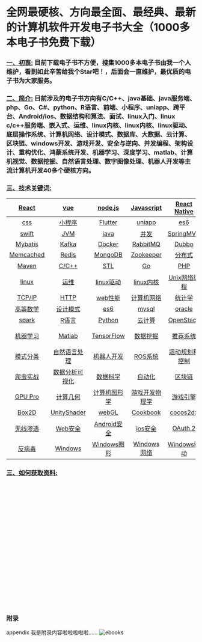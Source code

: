 # 全网最硬核、方向最全面、最经典、最新的计算机软件开发电子书大全（1000多本电子书免费下载）
### [一、初衷:](#fz) <a id="fz" > 目前下载电子书不方便，搜集1000多本电子书由我一个人维护，看到如此辛苦给我个**Star**吧！，后面会一直维护，最优质的电子书为大家服务。</a>

### [二、简介:](#jj) <a id="jj" > 目前涉及的电子书方向有C/C++、java基础、java服务端、php、Go、C#、python、R语言、前端、小程序、uniapp、跨平台、Android/ios、数据结构和算法、面试、linux入门、linux c/c++服务端、嵌入式、运维、linux内核、linux内核、linux驱动、底层操作系统、计算机网络、设计模式、数据库、大数据、云计算、区块链、windows开发、游戏开发、安全与逆向、并发编程、架构设计、重构优化、鸿蒙系统开发、机器学习、深度学习、matlab、计算机视觉、数据挖掘、自然语言处理、数字图像处理、机器人开发等主流计算机开发40多个硬核方向。</a>
### [三、技术关键词:](#jsgjc) <a id="jsgjc" ></a>

| [React](#jj) | [vue](#jj) | [node.js](#jj) | [Javascript](#jj) | [React Native](#jj) | [jQuery](#jj) | [AngularJs](#jj) | [html](#jj) | 
| :--: | :--: |:--: | :--: |:--: | :--: |:--: | :--: |
|  [css](#jj) |[小程序](#jj)| [Flutter](#jj)  | [uniapp](#jj) |[es6](#jj) |[Android](#jj) |[kotlin](#jj) | [ios](#jj) | 
|  [swift](#jj) | [JVM](#jj)  |[java](#jj) | [并发](#jj)| [SpringMVC](#jj) |[Spring](#jj) |[SpringBoot](#jj) |[Spring Cloud](#jj) |
|  [Mybatis](#jj) |[Kafka](#jj) |[Docker](#jj) |[RabbitMQ](#jj) |[Dubbo](#jj) | [Solr](#jj)| [Lucene](#jj)  | [Elasticsearch](#jj) |
|  [Memcached](#jj) |[Redis](#jj) |[MongoDB](#jj) |[Zookeeper](#jj) |[分布式](#jj) |[Nginx](#jj) |[Kubenetes](#jj) |[Netty](#jj)  |
|  [Maven](#jj) |[C/C++](#jj) |[STL](#jj) |[Go](#jj) | [PHP](#jj) | [C#](#jj) |[数据结构](#jj) |[算法](#jj)  | 
|  [linux](#jj)  | [运维](#jj) |[linux驱动](#jj) |[linux内核](#jj) |[Unix网络编程](#jj) | [Aupe](#jj) | [编译原理](#jj) |[ARM](#jj) |
|  [TCP/IP](#jj)  | [HTTP](#jj) |[web性能](#jj) |[计算机网络](#jj) |[统计学](#jj) | [线性代数](#jj) | [概率论](#jj) |[微积分](#jj) |
|  [高等数学](#jj)  | [设计模式](#jj) |[es6](#jj) |[mysql](#jj) |[oracle](#jj) | [大数据](#jj) | [Hadoop](#jj) |[Hive](#jj) |
|  [spark](#jj)  | [R语言](#jj) |[Python](#jj) |[云计算](#jj) |[OpenStack](#jj) | [物联网](#jj) | [xshell](#jj) |[深度学习](#jj) |
|  [机器学习](#jj)  | [Matlab](#jj) |[TensorFlow](#jj) |[数据挖掘](#jj) |[推荐系统](#jj) | [计算机视觉](#jj) | [OpenCV3](#jj) |[图像处理](#jj) |
|  [模式分类](#jj) |[自然语言处理](#jj)| [机器人开发](#jj)  | [ROS系统](#jj) |[运动规划和控制](#jj) |[机器建模](#jj) |[ROSWIKI](#jj) | [导航调优](#jj) | 
|  [爬虫实战](#jj) |[数据分析可视化](#jj)| [数据科学](#jj)  | [自动化](#jj) |[区块链](#jj) |[以太坊](#jj) |[比特币](#jj) | [GPU Gems](#jj) | 
|  [GPU Pro](#jj) |[计算几何](#jj)| [计算机图形学](#jj)  | [游戏开发物理学](#jj) |[游戏引擎](#jj) |[游戏编程模式](#jj) |[重构](#jj) | [OpenGL](#jj) | 
|  [Box2D](#jj) |[UnityShader](#jj)| [webGL](#jj)  | [Cookbook](#jj) |[cocos2dx](#jj) |[unity3d](#jj) |[安全和逆向](#jj) |[IDA Pro](#jj) |
|  [无线渗透](#jj) | [Web安全](#jj) | [Android安全](#jj) |[ios安全](#jj)| [OAuth 2](#jj)  | [Wireshark](#jj) |[Web渗透](#jj) |[黑客攻防](#jj)  
|  [反病毒](#jj) | [Windows](#jj) |[Windows图形](#jj) |[Windows网络](#jj)| [Windows驱动](#jj)  | [Windows内核](#jj) |[Windows应用](#jj) |[Windows系统](#jj) |

### [三、如何获取资料:](#rhhqzl) <a id="rhhqzl" ></a> 




<br><br><br><br><br><br><br><br><br><br><br><br><br><br><br><br><br><br><br>

### <a id="appendix" >附录</a>






 appendix
我是附录内容啦啦啦啦啦……
![ebooks](https://user-images.githubusercontent.com/14906970/143410747-c7663cba-4441-4561-bfe5-d57322aa2ebe.png)

